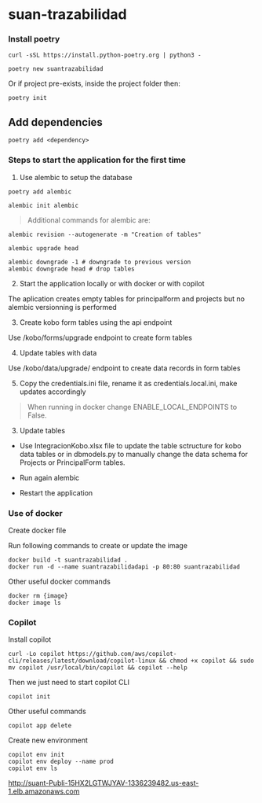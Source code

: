 # suan-trazabilidad

### Install poetry

```shell
curl -sSL https://install.python-poetry.org | python3 -

poetry new suantrazabilidad
```

Or if project pre-exists, inside the project folder then:

```shell
poetry init
```

## Add dependencies

```shell
poetry add <dependency>
```

### Steps to start the application for the first time

1. Use alembic to setup the database

```shell
poetry add alembic

alembic init alembic
````
> Additional commands for alembic are: 
```shell
alembic revision --autogenerate -m "Creation of tables"

alembic upgrade head

alembic downgrade -1 # downgrade to previous version
alembic downgrade head # drop tables
```

2. Start the application locally or with docker or with copilot

The aplication creates empty tables for principalform and projects but no alembic versionning is performed

3. Create kobo form tables using the api endpoint

Use /kobo/forms/upgrade endpoint to create form tables

4. Update tables with data

Use /kobo/data/upgrade/ endpoint to create data records in form tables

5. Copy the credentials.ini file, rename it as credentials.local.ini, make updates accordingly

> When running in docker change ENABLE_LOCAL_ENDPOINTS to False.


3. Update tables

- Use IntegracionKobo.xlsx file to update the table sctructure for kobo data tables or in dbmodels.py to manually change the data schema for Projects or PrincipalForm tables.

- Run again alembic

- Restart the application


### Use of docker

Create docker file

Run following commands to create or update the image

    docker build -t suantrazabilidad .
    docker run -d --name suantrazabilidadapi -p 80:80 suantrazabilidad

Other useful docker commands

    docker rm {image}
    docker image ls


### Copilot 

Install copilot

    curl -Lo copilot https://github.com/aws/copilot-cli/releases/latest/download/copilot-linux && chmod +x copilot && sudo mv copilot /usr/local/bin/copilot && copilot --help

Then we just need to start copilot CLI

    copilot init

Other useful commands

    copilot app delete

Create new environment

    copilot env init
    copilot env deploy --name prod
    copilot env ls

http://suant-Publi-15HX2LGTWJYAV-1336239482.us-east-1.elb.amazonaws.com